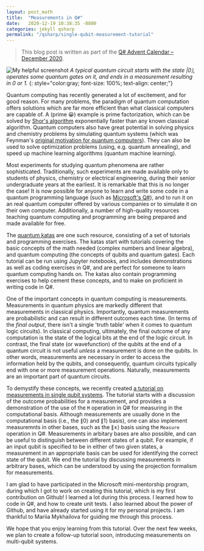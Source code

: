 ```yaml
---
layout: post_math
title:  "Measurements in Q#"
date:   2020-12-19 10:38:35 -0800
categories: jekyll qsharp
permalink: "/qsharp/single-qubit-measurement-tutorial"
---
```


> This blog post is written as part of the [Q# Advent Calendar – December 2020](https://devblogs.microsoft.com/qsharp/q-advent-calendar-2020/).


![My helpful screenshot]({{site.baseurl}}/assets/circuit_diagram/measurement_figure.png "AA")
*A typical quantum circuit starts with the state $|0\rangle$, operates some quantum gates on it, and ends in a measurement resulting in 0 or 1.*
{: style="color:gray; font-size: 100%; text-align: center;"}

Quantum computing has recently generated a lot of excitement, and for good reason. For many problems, the paradigm of quantum computation offers solutions which are far more efficient than what classical computers are capable of. A (prime :grinning:) example is prime factorization, which can be solved by [Shor's algorithm](https://en.wikipedia.org/wiki/Shor%27s_algorithm) exponentially faster than any known classical algorithm. Quantum computers also have great potential in solving physics and chemistry problems by simulating quantum systems (which was Feynman's [original motivation for quantum computers](https://link.springer.com/article/10.1007/BF02650179)). They can also be used to solve optimization problems (using, e.g. quantum annealing), and speed up machine learning algorithms (quantum machine learning). 

Most experiments for studying quantum phenomena are rather sophisticated. Traditionally, such experiments are made available only to students of physics, chemistry or electrical engineering, during their senior undergraduate years at the earliest. It is remarkable that this is no longer the case! It is now possible for anyone to learn and write some code in a quantum programming language (such as [Microsoft's Q#](https://docs.microsoft.com/en-us/quantum/overview/what-is-qsharp-and-qdk)), and to run it on an real quantum computer offered by various companies or to simulate it on their own computer. Additionally, a number of high-quality resources teaching quantum computing and programming are being prepared and made available for free. 

The [quantum katas](https://github.com/Microsoft/QuantumKatas) are one such resource, consisting of a set of tutorials and programming exercises. The katas start with tutorials covering the basic concepts of the math needed (complex numbers and linear algebra), and quantum computing (the concepts of qubits and quantum gates). Each tutorial can be run using Jupyter notebooks, and includes demonstrations as well as coding exercises in Q#, and are perfect for someone to learn quantum computing hands on. The katas also contain programming exercises to help cement these concepts, and to make on proficient in writing code in Q#.

One of the important concepts in quantum computing is measurements. Measurements in quantum physics are markedly different that measurements in classical physics. Importantly, quantum measurements are probabilistic and can result in different outcomes each time. (In terms of the _final output_, there isn't a single 'truth table' when it comes to quantum logic circuits). In classical computing, ultimately, the final outcome of any computation is the state of the logical bits at the end of the logic circuit. In contrast, the final state (or wavefunction) of the qubits at the end of a quantum circuit is not useful _unless_ a measurement is done on the qubits. In other words, measurements are necessary in order to access the information held by the qubits, and consequently, quantum circuits typically end with one or more measurement operations. Naturally, measurements are an important part of quantum circuits.

To demystify these concepts, we recently created [a tutorial on measurements in single qubit systems](https://github.com/microsoft/QuantumKatas/tree/main/tutorials/SingleQubitSystemMeasurements). The tutorial starts with a discussion of the outcome probabilities for a measurement, and provides a demonstration of the use of the `M` operation in Q# for measuring in the computational basis. Although measurements are usually done in the computational basis (i.e., the $\|0\rangle$ and $\|1\rangle$ basis), one can also implement measuremnts in other bases, such as the $\|\pm\rangle$ basis using the `Measure` operation in Q#. Measurements in arbitary bases are also possible, and can be useful to distinguish between different states of a qubit. For example, if an input qubit is specified to be in either of two given states, a measurement in an appropriate basis can be used for identifying the correct state of the qubit. We end the tutorial by discussing measurements in arbitrary bases, which can be understood by using the projection formalism for measurements.

I am glad to have participated in the Microsoft mini-mentorship program, during which I got to work on creating this tutorial, which is my first contribution on Github! I learned a lot during this process. I learned how to code in Q#, and how to create unit tests. I also learned about the power of Github, and have already started using it for my personal projects. I am thankful to Mariia Mykhailova for guiding me through this process. 

 We hope that you enjoy learning from this tutorial. Over the next few weeks, we plan to create a follow-up tutorial soon, introducing measurements on multi-qubit systems.

<!-- ---------------
add /** Page content */
.page-content { padding: 30px 0; flex: 1; text-align: justify;} /*added text-align: justify;*/
--------------
 -->

<!-- 
Let me start by creating a list of things I want to include in the tutorial:
- General intro
- Measurements in quantum mechanics
- Measurements in quantum computing
- What I learned during this process:
	- Github
	- Q# 
	- unit testing
 -->

<!-- Jekyll also offers powerful support for code snippets:
 -->
<!-- {% highlight ruby %}
def print_hi(name)
  puts "Hi, #{name}"
end
print_hi('Tom')
#=> prints 'Hi, Tom' to STDOUT.
{% endhighlight %} -->

<!-- Check out the [Jekyll docs][jekyll-docs] for more info on how to get the most out of Jekyll. File all bugs/feature requests at [Jekyll’s GitHub repo][jekyll-gh]. If you have questions, you can ask them on [Jekyll Talk][jekyll-talk].

[jekyll-docs]: https://jekyllrb.com/docs/home
[jekyll-gh]:   https://github.com/jekyll/jekyll
[jekyll-talk]: https://talk.jekyllrb.com/
 -->